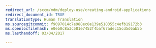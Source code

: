 ```yaml
---
redirect_url: /sccm/mdm/deploy-use/creating-android-applications
redirect_document_id: TRUE
translationtype: Human Translation
ms.sourcegitcommit: f9097014c7e988ec8e139e518355c4efb19172b3
ms.openlocfilehash: e0eb0c8a3c581e7452f4baf67adec15cd5d6ab5b
ms.lasthandoff: 03/04/2017

---
```


